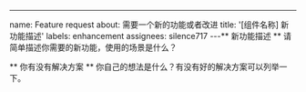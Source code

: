 ---

name: Feature request
about: 需要一个新的功能或者改进
title: '[组件名称] 新功能描述'
labels: enhancement
assignees: silence717
---** 新功能描述 **
请简单描述你需要的新功能，使用的场景是什么？

** 你有没有解决方案 **
你自己的想法是什么？有没有好的解决方案可以列举一下。
